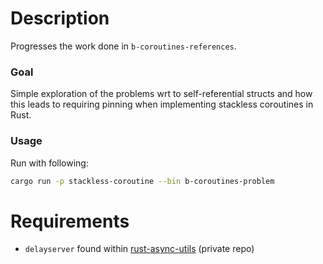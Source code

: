 # Description

Progresses the work done in `b-coroutines-references`. 

### Goal

Simple exploration of the problems wrt to self-referential structs and how this
leads to requiring pinning when implementing stackless coroutines in Rust.

### Usage

Run with following:

```bash
cargo run -p stackless-coroutine --bin b-coroutines-problem
```

# Requirements
- `delayserver` found within [rust-async-utils][1] (private repo)

[1]: https://github.com/johnarumemi/rust-async-utils "Rust Async Utils"


